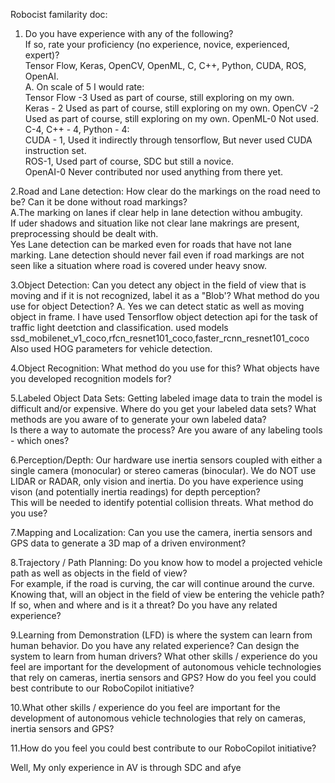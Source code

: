 Robocist familarity doc:  
1. Do you have experience with any of the following?  
If so, rate your proficiency (no experience, novice, experienced, expert)?  
Tensor Flow, Keras, OpenCV, OpenML, C, C++, Python, CUDA, ROS, OpenAI.   
A. On scale of 5 I would rate:  
Tensor Flow -3 Used as part of course, still exploring on my own.   
Keras - 2 Used as part of course, still exploring on my own. 
OpenCV -2 Used as part of course, still exploring on my own. 
OpenML-0 Not used.  
C-4, C++ - 4, Python - 4:  
CUDA - 1, Used it indirectly through tensorflow, But never used CUDA instruction set.  
ROS-1,  Used part of course, SDC but still a novice.  
OpenAI-0 Never contributed nor used anything from there yet.  
  
2.Road and Lane detection:  How clear do the markings on the road need to be?  Can it be done without road markings?  
A.The marking on lanes if clear help in lane detection withou ambugity.  
If uder shadows and situation like not clear lane makrings are present, preprocessing should be dealt with.  
Yes Lane detection can be marked even for roads that have not lane marking. 
Lane detection should never fail even if road markings are not seen like a situation where road is covered under heavy snow.  


3.Object Detection:  Can you detect any object in the field of view that is moving 
and if it is not recognized, label it as a "Blob'?  What method do you use for object Detection? 
A. Yes we can detect static as well as moving object in frame.
I have used Tensorflow object detection api for the task of traffic light deetction and classification.
used models ssd_mobilenet_v1_coco,rfcn_resnet101_coco,faster_rcnn_resnet101_coco  
Also used HOG parameters for vehicle detection.  


4.Object Recognition:  What method do you use for this?  What objects have you developed recognition models for? 

5.Labeled Object Data Sets: Getting labeled image data to train the model is difficult and/or expensive. 
Where do you get your labeled data sets?  What methods are you aware of to generate your own labeled data?  
Is there a way to automate the process?  Are you aware of any labeling tools - which ones?  


6.Perception/Depth:  Our hardware use inertia sensors coupled with either a single camera (monocular) 
or stereo cameras (binocular). We do NOT use LIDAR or RADAR, only vision and inertia. 
Do you have experience using vison (and potentially inertia readings) for depth perception?  
This will be needed to identify potential collision threats.  What method do you use?

7.Mapping and Localization:  Can you use the camera, inertia sensors and GPS data to generate a 3D map of a driven environment?

8.Trajectory / Path Planning: Do you know how to model a projected vehicle path as well as objects in the field of view?  
For example, if the road is curving, the car will continue around the curve. 
Knowing that, will an object in the field of view be entering the vehicle path? 
If so, when and where and is it a threat?  Do you have any related experience?


9.Learning from Demonstration (LFD) is where the system can learn from human behavior.  Do you have any related experience? Can design the system to learn from human drivers?
What other skills / experience do you feel are important for the development of autonomous vehicle technologies that rely on cameras, inertia sensors and GPS? 
How do you feel you could best contribute to our RoboCopilot initiative?

10.What other skills / experience do you feel are important for the development of autonomous 
vehicle technologies that rely on cameras, inertia sensors and GPS?  

11.How do you feel you could best contribute to our RoboCopilot initiative? 


Well, My only experience in AV is through SDC and afye
